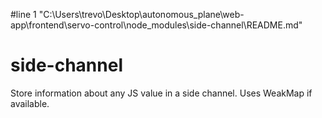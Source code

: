 #line 1 "C:\\Users\\trevo\\Desktop\\autonomous_plane\\web-app\\frontend\\servo-control\\node_modules\\side-channel\\README.md"
# side-channel
Store information about any JS value in a side channel. Uses WeakMap if available.
